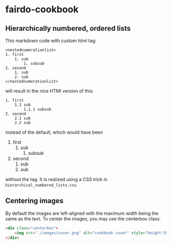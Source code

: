 # fairdo-cookbook

## Hierarchically numbered, ordered lists

This markdown code with custom html tag:

```
<nestednumerationlist>
1. first
    1. sub
        1. subsub
2. second
    1. sub
    2. sub
</nestednumerationlist>
```

will result in the nice HTMl version of this:

```
1. first
    1.1 sub
        1.1.1 subsub
2. second
    2.1 sub
    2.2 sub
```

instead of the default, which would have been

1. first
    1. sub
        1. subsub
2. second
    1. sub
    2. sub

without the tag. It is realized using a CSS trick in `hierarchical_numbered_lists.css`.

## Centering images

By default the images are left-aligned with the maximum width being the same as the text. To center the images, you may use the centerbox class:

```html
<div class="centerbox">
    <img src="./images/cover.png" alt="cookbook cover" style="height:50em;" />
</div>
```
